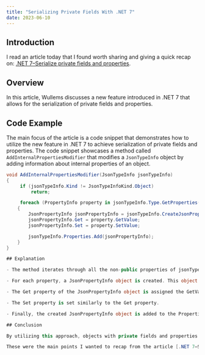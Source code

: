 ```yaml
---
title: "Serializing Private Fields With .NET 7"
date: 2023-06-10
---
```


## Introduction

I read an article today that I found worth sharing and giving a quick recap on: [.NET 7–Serialize private fields and properties](https://bartwullems.blogspot.com/2023/05/net-7serialize-private-fields-and.html?utm_source=csharpdigest&utm_medium&utm_campaign=1654).

## Overview

In this article, Wullems discusses a new feature introduced in .NET 7 that allows for the serialization of private fields and properties.

## Code Example

The main focus of the article is a code snippet that demonstrates how to utilize the new feature in .NET 7 to achieve serialization of private fields and properties. The code snippet showcases a method called `AddInternalPropertiesModifier` that modifies a `JsonTypeInfo` object by adding information about internal properties of an object.

```csharp
void AddInternalPropertiesModifier(JsonTypeInfo jsonTypeInfo)
{
     if (jsonTypeInfo.Kind != JsonTypeInfoKind.Object)
         return;

     foreach (PropertyInfo property in jsonTypeInfo.Type.GetProperties(BindingFlags.Instance | BindingFlags.NonPublic))
    {
        JsonPropertyInfo jsonPropertyInfo = jsonTypeInfo.CreateJsonPropertyInfo(property.PropertyType, property.Name);
        jsonPropertyInfo.Get = property.GetValue;
        jsonPropertyInfo.Set = property.SetValue;

        jsonTypeInfo.Properties.Add(jsonPropertyInfo);
    }
}

## Explanation

- The method iterates through all the non-public properties of jsonTypeInfo using reflection. 

- For each property, a JsonPropertyInfo object is created. This object provides JSON serialization-related metadata about a property or field.

- The Get property of the JsonPropertyInfo object is assigned the GetValue method of the property obtained from reflection. This means that when the JSON serializer needs to retrieve the value of this property during serialization, it will use the GetValue method to obtain the value.

- The Set property is set similarly to the Get property.

- Finally, the created JsonPropertyInfo object is added to the Properties collection of the jsonTypeInfo object.

## Conclusion

By utilizing this approach, objects with private fields and properties can now be serialized and deserialized without having to expose them publicly.

These were the main points I wanted to recap from the article [.NET 7–Serialize private fields and properties](https://bartwullems.blogspot.com/2023/05/net-7serialize-private-fields-and.html?utm_source=csharpdigest&utm_medium&utm_campaign=1654).
